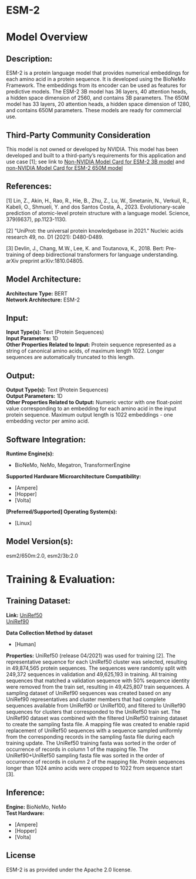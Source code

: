 # ESM-2
# Model Overview

## Description:

ESM-2 is a protein language model that provides numerical embeddings for each amino acid in a protein sequence. It is developed using the BioNeMo Framework. The embeddings from its encoder can be used as features for predictive models. The ESM-2 3B model has 36 layers, 40 attention heads, a hidden space dimension of 2560, and contains 3B parameters. The 650M model has 33 layers, 20 attention heads, a hidden space dimension of 1280, and contains 650M parameters. These models are ready for commercial use. <br>

## Third-Party Community Consideration
This model is not owned or developed by NVIDIA. This model has been developed and built to a third-party’s requirements for this application and use case [1]; see link to [Non-NVIDIA Model Card for ESM-2 3B model](https://huggingface.co/facebook/esm2_t36_3B_UR50D) and [non-NVIDIA Model Card for ESM-2 650M model](https://huggingface.co/facebook/esm2_t36_650M_UR50D)


## References:
[1] Lin, Z., Akin, H., Rao, R., Hie, B., Zhu, Z., Lu, W., Smetanin, N., Verkuil, R., Kabeli, O., Shmueli, Y. and dos Santos Costa, A., 2023. Evolutionary-scale prediction of atomic-level protein structure with a language model. Science, 379(6637), pp.1123-1130.

[2] "UniProt: the universal protein knowledgebase in 2021." Nucleic acids research 49, no. D1 (2021): D480-D489.

[3] Devlin, J., Chang, M.W., Lee, K. and Toutanova, K., 2018. Bert: Pre-training of deep bidirectional transformers for language understanding. arXiv preprint arXiv:1810.04805.
<br>

## Model Architecture:
**Architecture Type:** BERT <br>
**Network Architecture:** ESM-2 <br>

## Input:
**Input Type(s):** Text (Protein Sequences) <br>
**Input Parameters:** 1D <br>
**Other Properties Related to Input:** Protein sequence represented as a string of canonical amino acids, of maximum length 1022. Longer sequences are automatically truncated to this length. <br>

## Output:
**Output Type(s):** Text (Protein Sequences) <br>
**Output Parameters:** 1D <br>
**Other Properties Related to Output:** Numeric vector with one float-point value corresponding to an embedding for each amino acid in the input protein sequence. Maximum output length is 1022 embeddings - one embedding vector per amino acid. <br>

## Software Integration:
**Runtime Engine(s):**
* BioNeMo, NeMo, Megatron, TransformerEngine <br>

**Supported Hardware Microarchitecture Compatibility:** <br>
* [Ampere] <br>
* [Hopper] <br>
* [Volta] <br>

**[Preferred/Supported] Operating System(s):** <br>
* [Linux] <br>

## Model Version(s):
esm2/650m:2.0, esm2/3b:2.0  <br>

# Training & Evaluation:

## Training Dataset:

**Link:**  [UniRef50](https://ftp.uniprot.org/pub/databases/uniprot/uniref/uniref50) <br>
[UniRef90](https://ftp.uniprot.org/pub/databases/uniprot/uniref/uniref90) <br>

**Data Collection Method by dataset** <br>
* [Human] <br>

**Properties:** UniRef50 (release 04/2021) was used for training [2]. The representative sequence for each UniRef50 cluster was selected, resulting in 49,874,565 protein sequences. The sequences were randomly split with 249,372 sequences in validation and 49,625,193 in training. All training sequences that matched a validation sequence with 50% sequence identity were removed from the train set, resulting in 49,425,807 train sequences. A sampling dataset of UniRef90 sequences was created based on any UniRef90 representatives and cluster members that had complete sequences available from UniRef90 or UniRef100, and filtered to UniRef90 sequences for clusters that corresponded to the UniRef50 train set. The UniRef90 dataset was combined with the filtered UniRef50 training dataset to create the sampling fasta file. A mapping file was created to enable rapid replacement of UniRef50 sequences with a sequence sampled uniformly from the corresponding records in the sampling fasta file during each training update. The UniRef50 training fasta was sorted in the order of occurrence of records in column 1 of the mapping file. The UniRef90+UniRef50 sampling fasta file was sorted in the order of occurrence of records in column 2 of the mapping file. Protein sequences longer than 1024 amino acids were cropped to 1022 from sequence start [3]. <br>

## Inference:
**Engine:** BioNeMo, NeMo <br>
**Test Hardware:** <br>
* [Ampere] <br>
* [Hopper] <br>
* [Volta]  <br>

## License

ESM-2 is as provided under the Apache 2.0 license.
